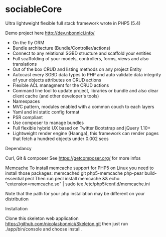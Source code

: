 sociableCore
============

Ultra lightweight flexible full stack framework wrote in PHP5 (5.4)

Demo project here http://dev.nbonnici.info/

- On the fly ORM
- Bundle architecture (Bundle/Controller/actions)
- Connect to any relational SGBD structure and scaffold your entities
- Full scaffolding of your models, controllers, forms, views and also translations
- Out of the box CRUD and listing methods on any project Entity
- Autocast every SGBD data types to PHP and auto validate data integrity of your objects attributes on CRUD actions
- Flexible ACL managment for the CRUD actions
- Command line tool to update project, libraries or bundle and also clear client cache (and other developer's tools)
- Namespaces
- MVC pattern, modules enabled with a common couch to each layers
- Yaml and ini static config format
- PSR compliant
- Use composer to manage bundles
- Full flexible hybrid UX based on Twitter Bootstrap and jQuery 1.10+
- Lightweight render engine (Haanga), this framework can render pages that fetch a hundred objects under 0.002 secs 

Dependancy

Curl, Git & composer See https://getcomposer.org/ for more infos

Memcache To install memcache support for PHP5 on Linux you need to install those packages: memcached git php5-memcache php-pear build-essential pecl Then run pecl install memcache && echo "extension=memcache.so" | sudo tee /etc/php5/conf.d/memcache.ini

Note that the path for your php installation may be different on your distribution


Installation

Clone this skeleton web application https://github.com/nicolasbonnici/Skeleton.git then just run ./app/bin/console and choose install.
